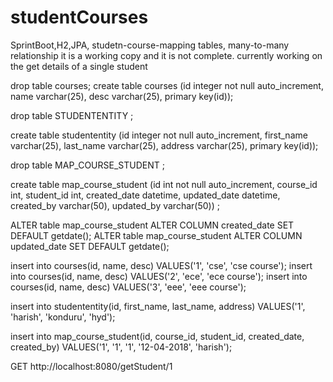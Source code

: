 # studentCourses
SprintBoot,H2,JPA, studetn-course-mapping tables, many-to-many relationship
it is a working copy and it is not complete. 
currently working on the get details of a single student


drop table courses;
create table courses (id integer not null auto_increment, name varchar(25), desc varchar(25), primary key(id));

drop table STUDENTENTITY ;

create table studententity (id integer not null auto_increment, first_name varchar(25), last_name varchar(25), address varchar(25), primary key(id));


drop table MAP_COURSE_STUDENT ;

create table map_course_student (id int not null auto_increment, course_id int, student_id int, 
created_date datetime, updated_date datetime, created_by varchar(50), updated_by varchar(50)) ;

ALTER table map_course_student ALTER COLUMN created_date SET DEFAULT getdate();
ALTER table map_course_student ALTER COLUMN updated_date SET DEFAULT getdate();

insert into courses(id, name, desc) VALUES('1', 'cse', 'cse course');
insert into courses(id, name, desc) VALUES('2', 'ece', 'ece course');
insert into courses(id, name, desc) VALUES('3', 'eee', 'eee course');

insert into studententity(id, first_name, last_name, address) VALUES('1', 'harish', 'konduru', 'hyd');

insert into map_course_student(id, course_id, student_id, created_date, created_by) VALUES('1', '1', '1', '12-04-2018', 'harish');


GET http://localhost:8080/getStudent/1
